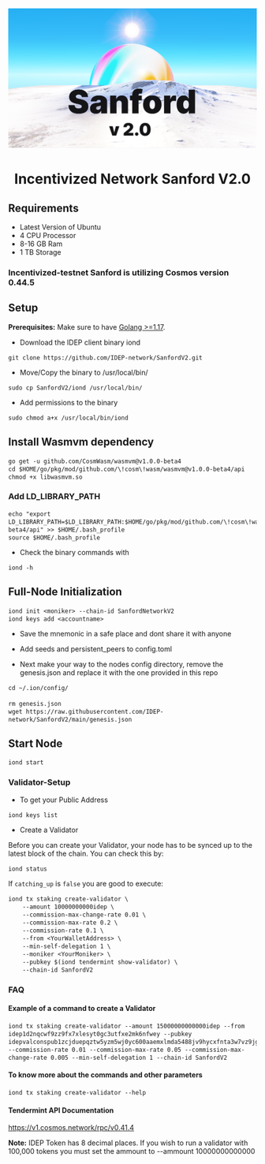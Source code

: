 <h1><p align="center"><img alt="Banner" src="SanfordV2.png" /></p></h1>

<h1 align="center">Incentivized Network Sanford V2.0</h1>

## Requirements #
* Latest Version of Ubuntu
* 4 CPU Processor
* 8-16 GB Ram
* 1 TB Storage

### Incentivized-testnet Sanford is utilizing Cosmos version 0.44.5

## Setup

**Prerequisites:** Make sure to have [Golang >=1.17](https://golang.org/).

- Download the IDEP client binary iond
```
git clone https://github.com/IDEP-network/SanfordV2.git
```

- Move/Copy the binary to /usr/local/bin/
```
sudo cp SanfordV2/iond /usr/local/bin/
```

- Add permissions to the binary
```
sudo chmod a+x /usr/local/bin/iond
```

## Install Wasmvm dependency
```
go get -u github.com/CosmWasm/wasmvm@v1.0.0-beta4
cd $HOME/go/pkg/mod/github.com/\!cosm\!wasm/wasmvm@v1.0.0-beta4/api
chmod +x libwasmvm.so
```

### Add LD_LIBRARY_PATH
```
echo "export LD_LIBRARY_PATH=$LD_LIBRARY_PATH:$HOME/go/pkg/mod/github.com/\!cosm\!wasm/wasmvm@v1.0.0-beta4/api" >> $HOME/.bash_profile
source $HOME/.bash_profile
```

- Check the binary commands with
```
iond -h
```

## Full-Node Initialization
```
iond init <moniker> --chain-id SanfordNetworkV2
iond keys add <accountname>
```
- Save the mnemonic in a safe place and dont share it with anyone

- Add seeds and persistent_peers to config.toml

- Next make your way to the nodes config directory, remove the genesis.json and replace it with the one provided in this repo
```
cd ~/.ion/config/

rm genesis.json
wget https://raw.githubusercontent.com/IDEP-network/SanfordV2/main/genesis.json
```

## Start Node

```
iond start
```

### Validator-Setup

- To get your Public Address
```
iond keys list
```
- Create a Validator

Before you can create your Validator, your node has to be synced up to the latest block of the chain. You can check this by:

```
iond status
```
If `catching_up` is `false` you are good to execute:

```
iond tx staking create-validator \
    --amount 10000000000idep \
    --commission-max-change-rate 0.01 \
    --commission-max-rate 0.2 \
    --commission-rate 0.1 \
    --from <YourWalletAddress> \
    --min-self-delegation 1 \
    --moniker <YourMoniker> \
    --pubkey $(iond tendermint show-validator) \
    --chain-id SanfordV2
```



### FAQ
#### Example of a command to create a Validator
```
iond tx staking create-validator --amount 15000000000000idep --from idep1d2nqcwf9zz9fx7xlesyt0gc3utfxe2mk6nfwey --pubkey idepvalconspub1zcjduepqztw5yzm5wj0yc600aaemxlmda5488jv9hycxfnta3w7vz9jgpawqc9qnhs --commission-rate 0.01 --commission-max-rate 0.05 --commission-max-change-rate 0.005 --min-self-delegation 1 --chain-id SanfordV2
```

#### To know more about the commands and other parameters
```
iond tx staking create-validator --help
```
#### Tendermint API Documentation
https://v1.cosmos.network/rpc/v0.41.4

**Note:** IDEP Token has 8 decimal places. If you wish to run a validator with 100,000 tokens you must set the ammount to --ammount 10000000000000
